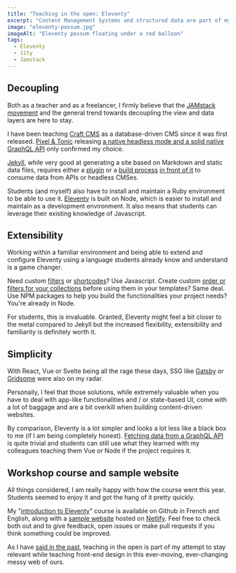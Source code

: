 ```yaml
---
title: "Teaching in the open: Eleventy"
excerpt: "Content Management Systems and structured data are part of my teaching duties. From the get go, I decided to cover both a database-driven CMS and a Static Site Generator. As far as the latter goes, I switched from Jekyll to Eleventy this year."
image: "eleventy-possum.jpg"
imageAlt: "Eleventy possum floating under a red balloon"
tags:
  - Eleventy
  - 11ty
  - Jamstack
---
```


## Decoupling

Both as a teacher and as a freelancer, I firmly believe that the [JAMstack movement](https://jamstack.org/) and the general trend towards decoupling the view and data layers are here to stay.

I have been teaching [Craft CMS](https://craftcms.com/) as a database-driven CMS since it was first released. [Pixel & Tonic](https://pixelandtonic.com/) releasing [a native headless mode and a solid native GraphQL API](https://craftcms.com/blog/craft-33) only confirmed my choice.

[Jekyll](https://jekyllrb.com/), while very good at generating a site based on Markdown and static data files, requires either a [plugin](https://github.com/brockfanning/jekyll-get-json) or a [build process](https://twitter.com/philhawksworth/status/1159193504851144705) [in front of it](https://david.darn.es/tutorial/2019/08/11/use-ghost-with-jekyll/) to consume data from APIs or headless CMSes.

Students (and myself) also have to install and maintain a Ruby environment to be able to use it. [Eleventy](https://www.11ty.dev/) is built on Node, which is easier to install and maintain as a development environment. It also means that students can leverage their existing knowledge of Javascript.

## Extensibility

Working within a familiar environment and being able to extend and configure Eleventy using a language students already know and understand is a game changer.

Need custom [filters](https://www.11ty.dev/docs/filters/) or [shortcodes](https://www.11ty.dev/docs/shortcodes/)? Use Javascript. Create custom [order or filters for your collections](https://www.11ty.dev/docs/collections/) before using them in your templates? Same deal. Use NPM packages to help you build the functionalities your project needs? You're already in Node.

For students, this is invaluable. Granted, Eleventy might feel a bit closer to the metal compared to Jekyll but the increased flexibility, extensibility and familiarity is definitely worth it.

## Simplicity

With React, Vue or Svelte being all the rage these days, SSG like [Gatsby](https://www.gatsbyjs.org/) or [Gridsome](https://gridsome.org/) were also on my radar.

Personally, I feel that those solutions, while extremely valuable when you have to deal with app-like functionalities and / or state-based UI, come with a lot of baggage and are a bit overkill when building content-driven websites.

By comparison, Eleventy is a lot simpler and looks a lot less like a black box to me (if I am being completely honest). [Fetching data from a GraphQL API](https://www.webstoemp.com/blog/headless-cms-graphql-api-eleventy/) is quite trivial and students can still use what they learned with my colleagues teaching them Vue or Node if the project requires it.

## Workshop course and sample website

All things considered, I am really happy with how the course went this year. Students seemed to enjoy it and got the hang of it pretty quickly.

My "[introduction to Eleventy](https://github.com/jeromecoupe/iad_eleventy_introduction)" course is available on Github in French and English, along with a [sample website](https://github.com/jeromecoupe/sample-11ty-blog) hosted on [Netlify](https://www.netlify.com/). Feel free to check both out and to give feedback, open issues or make pull requests if you think something could be improved.

As I have [said in the past](https://www.webstoemp.com/blog/teaching-in-the-open-craft-jekyll-workshops/), teaching in the open is part of my attempt to stay relevant while teaching front-end design in this ever-moving, ever-changing messy web of ours.
